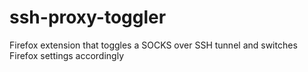 # ssh-proxy-toggler
Firefox extension that toggles a SOCKS over SSH tunnel and switches Firefox settings accordingly
